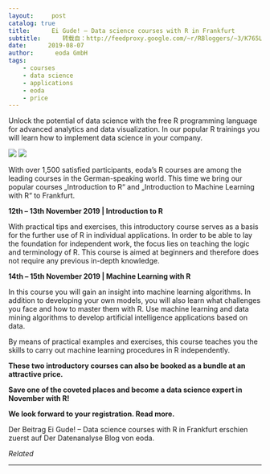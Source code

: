 ```yaml
---
layout:     post
catalog: true
title:      Ei Gude! – Data science courses with R in Frankfurt
subtitle:      转载自：http://feedproxy.google.com/~r/RBloggers/~3/K765LRSv3mI/
date:      2019-08-07
author:      eoda GmbH
tags:
    - courses
    - data science
    - applications
    - eoda
    - price
---
```






Unlock the potential of data science with the free R programming language for advanced analytics and data visualization. In our popular R trainings you will learn how to implement data science in your company.

![](https://i1.wp.com/blog.eoda.de/wp-content/uploads/2019/08/R-Training-Frankfurt-800x453.jpg?w=450&is-pending-load=1#038;ssl=1)
![](https://i1.wp.com/blog.eoda.de/wp-content/uploads/2019/08/R-Training-Frankfurt-800x453.jpg?w=450&ssl=1)


With over 1,500 satisfied participants, eoda’s R courses are among the leading courses in the German-speaking world. This time we bring our popular courses „Introduction to R“ and „Introduction to Machine Learning with R“ to Frankfurt.

**12th – 13th November 2019 | Introduction to R**

With practical tips and exercises, this introductory course serves as a basis for the further use of R in individual applications. In order to be able to lay the foundation for independent work, the focus lies on teaching the logic and terminology of R. This course is aimed at beginners and therefore does not require any previous in-depth knowledge.

**14th – 15th November 2019 | Machine Learning with R**

In this course you will gain an insight into machine learning algorithms. In addition to developing your own models, you will also learn what challenges you face and how to master them with R. Use machine learning and data mining algorithms to develop artificial intelligence applications based on data.

By means of practical examples and exercises, this course teaches you the skills to carry out machine learning procedures in R independently.

**These two introductory courses can also be booked as a bundle at an attractive price.**

**Save one of the coveted places and become a data science expert in November with R!**

**We look forward to your registration. Read more.**

Der Beitrag Ei Gude! – Data science courses with R in Frankfurt erschien zuerst auf Der Datenanalyse Blog von eoda.


*Related*






---
